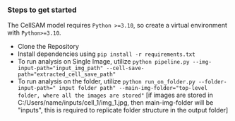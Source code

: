 ### Steps to get started
The CellSAM model requires `Python >=3.10`, so create a virtual environment with `Python>=3.10`.

- Clone the Repository
- Install dependencies using `pip install -r requirements.txt`
- To run analysis on Single Image, utilize `python pipeline.py --img-input-path="input_img_path" --cell-save-path="extracted_cell_save_path"`
- To run analysis on the folder, utilize `python run_on_folder.py --folder-input-path=" input folder path" --main-img-folder="top-level folder, where all the images are stored"` [if images are stored in C:/Users/name/inputs/cell_1/img_1.jpg, then main-img-folder will be "inputs", this is required to replicate folder structure in the output folder]
